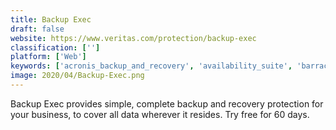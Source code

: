 ```yaml
---
title: Backup Exec
draft: false 
website: https://www.veritas.com/protection/backup-exec
classification: ['']
platform: ['Web']
keywords: ['acronis_backup_and_recovery', 'availability_suite', 'barracuda_backup', 'carbonite', 'carbonite_evault', 'carbonite_server_backup', 'cloudberry_backup', 'cohesity', 'crashplan_pro', 'emc_avamar', 'ibm_spectrum_protect', 'micro_focus_vm_explorer', 'netbackup', 'networker', 'rapid_recovery', 'rubrik', 'solarwinds_backup', 'unitrends', 'unitrends_recovery_series_backup_appliance', 'urbackup', 'veeam_backup', 'vembu_bdr_suite']
image: 2020/04/Backup-Exec.png
---
```

Backup Exec provides simple, complete backup and recovery protection for your business, to cover all data wherever it resides. Try free for 60 days.